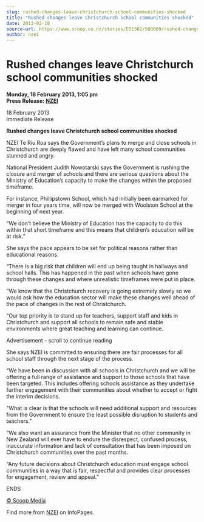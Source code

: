 ```yaml
---
slug: rushed-changes-leave-christchurch-school-communities-shocked
title: "Rushed changes leave Christchurch school communities shocked"
date: 2013-02-18
source-url: https://www.scoop.co.nz/stories/ED1302/S00089/rushed-changes-leave-christchurch-school-communities-shocked.htm
author: nzei
---
```

Rushed changes leave Christchurch school communities shocked
============================================================

**Monday, 18 February 2013, 1:05 pm**  
**Press Release: [NZEI](https://info.scoop.co.nz/NZEI)**

18 February 2013  
Immediate Release

**Rushed changes leave Christchurch school communities shocked**

NZEI Te Riu Roa says the Government’s plans to merge and close schools in Christchurch are deeply flawed and have left many school communities stunned and angry.

National President Judith Nowotarski says the Government is rushing the closure and merger of schools and there are serious questions about the Ministry of Education’s capacity to make the changes within the proposed timeframe.

For instance, Phillipstown School, which had initially been earmarked for merger in four years time, will now be merged with Woolston School at the beginning of next year.

“We don’t believe the Ministry of Education has the capacity to do this within that short timeframe and this means that children’s education will be at risk.”

She says the pace appears to be set for political reasons rather than educational reasons.

“There is a big risk that children will end up being taught in hallways and school halls. This has happened in the past when schools have gone through these changes and where unrealistic timeframes were put in place.

“We know that the Christchurch recovery is going extremely slowly so we would ask how the education sector will make these changes well ahead of the pace of changes in the rest of Christchurch.

“Our top priority is to stand up for teachers, support staff and kids in Christchurch and support all schools to remain safe and stable environments where great teaching and learning can continue.

Advertisement - scroll to continue reading





She says NZEI is committed to ensuring there are fair processes for all school staff through the next stage of the process.

“We have been in discussion with all schools in Christchurch and we will be offering a full range of assistance and support to those schools that have been targeted. This includes offering schools assistance as they undertake further engagement with their communities about whether to accept or fight the interim decisions.

\"What is clear is that the schools will need additional support and resources from the Government to ensure the least possible disruption to students and teachers."

“We also want an assurance from the Minister that no other community in New Zealand will ever have to endure the disrespect, confused process, inaccurate information and lack of consultation that has been imposed on Christchurch communities over the past months.

“Any future decisions about Christchurch education must engage school communities in a way that is fair, respectful and provides clear processes for engagement, review and appeal.”

ENDS

[© Scoop Media](http://www.scoop.co.nz/about/terms.html)

Find more from [NZEI](https://info.scoop.co.nz/NZEI) on InfoPages.